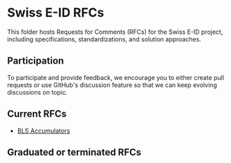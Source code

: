 # Swiss E-ID RFCs

This folder hosts Requests for Comments (RFCs) for the Swiss E-ID project, including specifications, standardizations, and solution approaches.

## Participation

To participate and provide feedback, we encourage you to either create pull requests or use GitHub's discussion feature so that we can keep evolving discussions on topic.

## Current RFCs

- [BLS Accumulators](accumulators)


## Graduated or terminated RFCs

